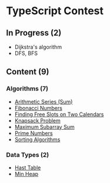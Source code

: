 # TypeScript Contest

## In Progress (2)

- Dijkstra's algorithm
- DFS, BFS

## Content (9)

### Algorithms (7)

- [Arithmetic Series (Sum)](./src/getArithmeticSeries)
- [Fibonacci Numbers](./src/getFibNum)
- [Finding Free Slots on Two Calendars](./src/getMeetingWindows)
- [Knapsack Problem](./src/getMaxValKnapsack)
- [Maximum Subarray Sum](./src/getMaxSubSum)
- [Prime Numbers](./src/getPrimes)
- [Sorting Algorithms](./src/sortingAlgorithms)

### Data Types (2)

- [Hast Table](./src/HashTable)
- [Min Heap](./src/MinHeap)
